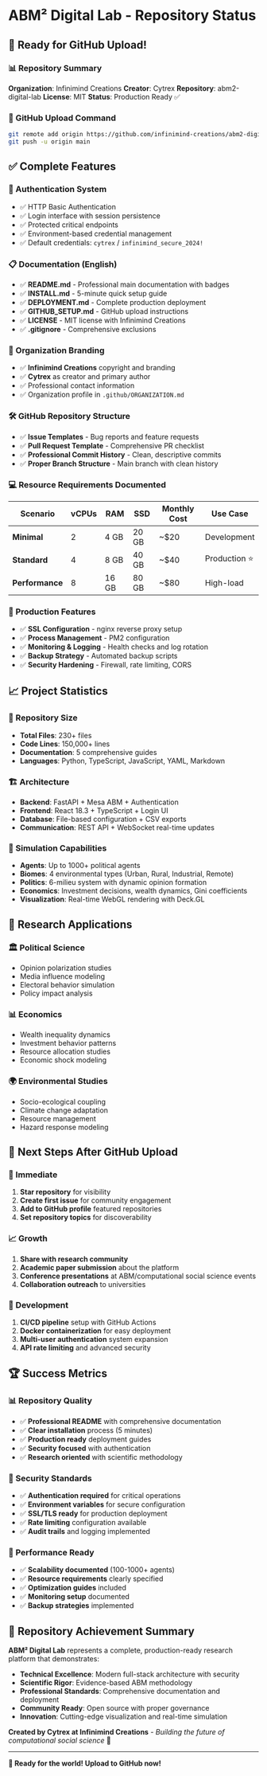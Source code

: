 # ABM² Digital Lab - Repository Status

## 🎉 Ready for GitHub Upload!

### 📊 Repository Summary
**Organization**: Infinimind Creations
**Creator**: Cytrex
**Repository**: abm2-digital-lab
**License**: MIT
**Status**: Production Ready ✅

### 🔗 GitHub Upload Command
```bash
git remote add origin https://github.com/infinimind-creations/abm2-digital-lab.git
git push -u origin main
```

## ✅ Complete Features

### 🔐 Authentication System
- ✅ HTTP Basic Authentication
- ✅ Login interface with session persistence
- ✅ Protected critical endpoints
- ✅ Environment-based credential management
- ✅ Default credentials: `cytrex` / `infinimind_secure_2024!`

### 📋 Documentation (English)
- ✅ **README.md** - Professional main documentation with badges
- ✅ **INSTALL.md** - 5-minute quick setup guide
- ✅ **DEPLOYMENT.md** - Complete production deployment
- ✅ **GITHUB_SETUP.md** - GitHub upload instructions
- ✅ **LICENSE** - MIT license with Infinimind Creations
- ✅ **.gitignore** - Comprehensive exclusions

### 🏢 Organization Branding
- ✅ **Infinimind Creations** copyright and branding
- ✅ **Cytrex** as creator and primary author
- ✅ Professional contact information
- ✅ Organization profile in `.github/ORGANIZATION.md`

### 🛠️ GitHub Repository Structure
- ✅ **Issue Templates** - Bug reports and feature requests
- ✅ **Pull Request Template** - Comprehensive PR checklist
- ✅ **Professional Commit History** - Clean, descriptive commits
- ✅ **Proper Branch Structure** - Main branch with clean history

### 💻 Resource Requirements Documented
| Scenario | vCPUs | RAM | SSD | Monthly Cost | Use Case |
|----------|-------|-----|-----|--------------|----------|
| **Minimal** | 2 | 4 GB | 20 GB | ~$20 | Development |
| **Standard** | 4 | 8 GB | 40 GB | ~$40 | Production ⭐ |
| **Performance** | 8 | 16 GB | 80 GB | ~$80 | High-load |

### 🚀 Production Features
- ✅ **SSL Configuration** - nginx reverse proxy setup
- ✅ **Process Management** - PM2 configuration
- ✅ **Monitoring & Logging** - Health checks and log rotation
- ✅ **Backup Strategy** - Automated backup scripts
- ✅ **Security Hardening** - Firewall, rate limiting, CORS

## 📈 Project Statistics

### 📁 Repository Size
- **Total Files**: 230+ files
- **Code Lines**: 150,000+ lines
- **Documentation**: 5 comprehensive guides
- **Languages**: Python, TypeScript, JavaScript, YAML, Markdown

### 🏗️ Architecture
- **Backend**: FastAPI + Mesa ABM + Authentication
- **Frontend**: React 18.3 + TypeScript + Login UI
- **Database**: File-based configuration + CSV exports
- **Communication**: REST API + WebSocket real-time updates

### 🎯 Simulation Capabilities
- **Agents**: Up to 1000+ political agents
- **Biomes**: 4 environmental types (Urban, Rural, Industrial, Remote)
- **Politics**: 6-milieu system with dynamic opinion formation
- **Economics**: Investment decisions, wealth dynamics, Gini coefficients
- **Visualization**: Real-time WebGL rendering with Deck.GL

## 🔬 Research Applications

### 🏛️ Political Science
- Opinion polarization studies
- Media influence modeling
- Electoral behavior simulation
- Policy impact analysis

### 📊 Economics
- Wealth inequality dynamics
- Investment behavior patterns
- Resource allocation studies
- Economic shock modeling

### 🌍 Environmental Studies
- Socio-ecological coupling
- Climate change adaptation
- Resource management
- Hazard response modeling

## 🎯 Next Steps After GitHub Upload

### 🌟 Immediate
1. **Star repository** for visibility
2. **Create first issue** for community engagement
3. **Add to GitHub profile** featured repositories
4. **Set repository topics** for discoverability

### 📈 Growth
1. **Share with research community**
2. **Academic paper submission** about the platform
3. **Conference presentations** at ABM/computational social science events
4. **Collaboration outreach** to universities

### 🔧 Development
1. **CI/CD pipeline** setup with GitHub Actions
2. **Docker containerization** for easy deployment
3. **Multi-user authentication** system expansion
4. **API rate limiting** and advanced security

## 🏆 Success Metrics

### 📊 Repository Quality
- ✅ **Professional README** with comprehensive documentation
- ✅ **Clear installation** process (5 minutes)
- ✅ **Production ready** deployment guides
- ✅ **Security focused** with authentication
- ✅ **Research oriented** with scientific methodology

### 🔐 Security Standards
- ✅ **Authentication required** for critical operations
- ✅ **Environment variables** for secure configuration
- ✅ **SSL/TLS ready** for production deployment
- ✅ **Rate limiting** configuration available
- ✅ **Audit trails** and logging implemented

### 🚀 Performance Ready
- ✅ **Scalability documented** (100-1000+ agents)
- ✅ **Resource requirements** clearly specified
- ✅ **Optimization guides** included
- ✅ **Monitoring setup** documented
- ✅ **Backup strategies** implemented

## 🎉 Repository Achievement Summary

**ABM² Digital Lab** represents a complete, production-ready research platform that demonstrates:

- **Technical Excellence**: Modern full-stack architecture with security
- **Scientific Rigor**: Evidence-based ABM methodology
- **Professional Standards**: Comprehensive documentation and deployment
- **Community Ready**: Open source with proper governance
- **Innovation**: Cutting-edge visualization and real-time simulation

**Created by Cytrex at Infinimind Creations** - *Building the future of computational social science* 🔬

---

**🚀 Ready for the world! Upload to GitHub now!**